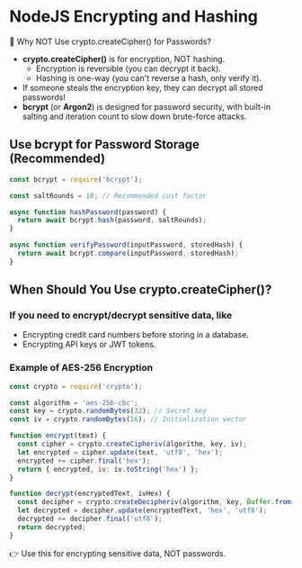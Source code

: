# NodeJS Encrypting and Hashing

🚨 Why NOT Use crypto.createCipher() for Passwords?

- **crypto.createCipher()** is for encryption, NOT hashing.
  - Encryption is reversible (you can decrypt it back).
  - Hashing is one-way (you can't reverse a hash, only verify it).
- If someone steals the encryption key, they can decrypt all stored passwords!
- **bcrypt** (or **Argon2**) is designed for password security, with built-in salting and iteration count to slow down brute-force attacks.

## Use bcrypt for Password Storage (Recommended)

```javascript
const bcrypt = require('bcrypt');

const saltRounds = 10; // Recommended cost factor

async function hashPassword(password) {
  return await bcrypt.hash(password, saltRounds);
}

async function verifyPassword(inputPassword, storedHash) {
  return await bcrypt.compare(inputPassword, storedHash);
}
```

## When Should You Use crypto.createCipher()?

### If you need to encrypt/decrypt sensitive data, like

- Encrypting credit card numbers before storing in a database.
- Encrypting API keys or JWT tokens.

### Example of AES-256 Encryption

```javascript
const crypto = require('crypto');

const algorithm = 'aes-256-cbc';
const key = crypto.randomBytes(32); // Secret key
const iv = crypto.randomBytes(16); // Initialization vector

function encrypt(text) {
  const cipher = crypto.createCipheriv(algorithm, key, iv);
  let encrypted = cipher.update(text, 'utf8', 'hex');
  encrypted += cipher.final('hex');
  return { encrypted, iv: iv.toString('hex') };
}

function decrypt(encryptedText, ivHex) {
  const decipher = crypto.createDecipheriv(algorithm, key, Buffer.from(ivHex, 'hex'));
  let decrypted = decipher.update(encryptedText, 'hex', 'utf8');
  decrypted += decipher.final('utf8');
  return decrypted;
}
```

👉 Use this for encrypting sensitive data, NOT passwords.
